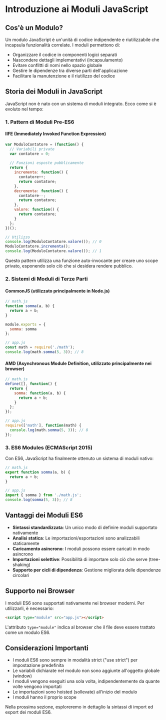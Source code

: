 # Introduzione ai Moduli JavaScript

## Cos'è un Modulo?

Un modulo JavaScript è un'unità di codice indipendente e riutilizzabile che incapsula funzionalità correlate. I moduli permettono di:

- Organizzare il codice in componenti logici separati
- Nascondere dettagli implementativi (incapsulamento)
- Evitare conflitti di nomi nello spazio globale
- Gestire le dipendenze tra diverse parti dell'applicazione
- Facilitare la manutenzione e il riutilizzo del codice

## Storia dei Moduli in JavaScript

JavaScript non è nato con un sistema di moduli integrato. Ecco come si è evoluto nel tempo:

### 1. Pattern di Moduli Pre-ES6

#### IIFE (Immediately Invoked Function Expression)

```javascript
var ModuloContatore = (function() {
  // Variabili private
  var contatore = 0;
  
  // Funzioni esposte pubblicamente
  return {
    incrementa: function() {
      contatore++;
      return contatore;
    },
    decrementa: function() {
      contatore--;
      return contatore;
    },
    valore: function() {
      return contatore;
    }
  };
})();

// Utilizzo
console.log(ModuloContatore.valore()); // 0
ModuloContatore.incrementa();
console.log(ModuloContatore.valore()); // 1
```

Questo pattern utilizza una funzione auto-invocante per creare uno scope privato, esponendo solo ciò che si desidera rendere pubblico.

### 2. Sistemi di Moduli di Terze Parti

#### CommonJS (utilizzato principalmente in Node.js)

```javascript
// math.js
function somma(a, b) {
  return a + b;
}

module.exports = {
  somma: somma
};

// app.js
const math = require('./math');
console.log(math.somma(5, 3)); // 8
```

#### AMD (Asynchronous Module Definition, utilizzato principalmente nei browser)

```javascript
// math.js
define([], function() {
  return {
    somma: function(a, b) {
      return a + b;
    }
  };
});

// app.js
require(['math'], function(math) {
  console.log(math.somma(5, 3)); // 8
});
```

### 3. ES6 Modules (ECMAScript 2015)

Con ES6, JavaScript ha finalmente ottenuto un sistema di moduli nativo:

```javascript
// math.js
export function somma(a, b) {
  return a + b;
}

// app.js
import { somma } from './math.js';
console.log(somma(5, 3)); // 8
```

## Vantaggi dei Moduli ES6

- **Sintassi standardizzata**: Un unico modo di definire moduli supportato nativamente
- **Analisi statica**: Le importazioni/esportazioni sono analizzabili staticamente
- **Caricamento asincrono**: I moduli possono essere caricati in modo asincrono
- **Importazioni selettive**: Possibilità di importare solo ciò che serve (tree-shaking)
- **Supporto per cicli di dipendenza**: Gestione migliorata delle dipendenze circolari

## Supporto nei Browser

I moduli ES6 sono supportati nativamente nei browser moderni. Per utilizzarli, è necessario:

```html
<script type="module" src="app.js"></script>
```

L'attributo `type="module"` indica al browser che il file deve essere trattato come un modulo ES6.

## Considerazioni Importanti

- I moduli ES6 sono sempre in modalità strict ("use strict") per impostazione predefinita
- Le variabili dichiarate nel modulo non sono aggiunte all'oggetto globale (window)
- I moduli vengono eseguiti una sola volta, indipendentemente da quante volte vengono importati
- Le importazioni sono hoisted (sollevate) all'inizio del modulo
- I moduli hanno il proprio scope

Nella prossima sezione, esploreremo in dettaglio la sintassi di import ed export dei moduli ES6.